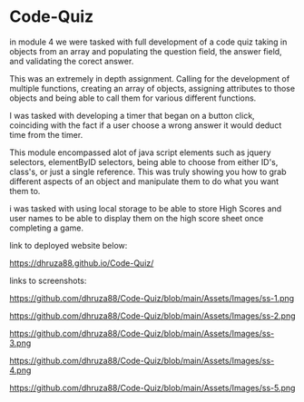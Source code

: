 # Code-Quiz

in module 4 we were tasked with full development of a code quiz taking in objects from an array and populating the question field, the answer field, and validating the corect answer.

This was an extremely in depth assignment. Calling for the development of multiple functions, creating an array of objects, assigning attributes to those objects and being able to call them for various different functions.

I was tasked with developing a timer that began on a button click, coinciding with the fact if a user choose a wrong answer it would deduct time from the timer.

This module encompassed alot of java script elements such as jquery selectors, elementByID selectors, being able to choose from either ID's, class's, or just a single reference. This was truly showing you how to grab different aspects of an object and manipulate them to do what you want them to.

i was tasked with using local storage to be able to store High Scores and user names to be able to display them on the high score sheet once completing a game.

link to deployed website below:

https://dhruza88.github.io/Code-Quiz/

links to screenshots:

https://github.com/dhruza88/Code-Quiz/blob/main/Assets/Images/ss-1.png

https://github.com/dhruza88/Code-Quiz/blob/main/Assets/Images/ss-2.png

https://github.com/dhruza88/Code-Quiz/blob/main/Assets/Images/ss-3.png

https://github.com/dhruza88/Code-Quiz/blob/main/Assets/Images/ss-4.png

https://github.com/dhruza88/Code-Quiz/blob/main/Assets/Images/ss-5.png
